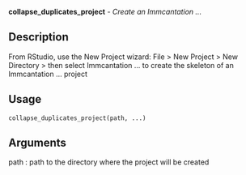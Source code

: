 **collapse_duplicates_project** - *Create an Immcantation ...*

Description
--------------------

From RStudio, use the New Project wizard: File > New Project >
New Directory > then select  Immcantation ...
to create the skeleton of an Immcantation ... project


Usage
--------------------
```
collapse_duplicates_project(path, ...)
```

Arguments
-------------------

path
:   path to the directory where the project will be created











